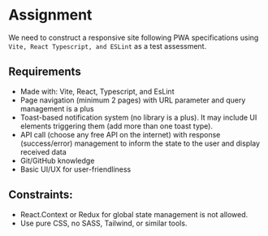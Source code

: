# Assignment

We need to construct a responsive site following PWA specifications using `Vite, React Typescript, and ESLint` as a test assessment.

## Requirements
- Made with: Vite, React, Typescript, and EsLint
- Page navigation (minimum 2 pages) with URL parameter and query management is a plus
- Toast-based notification system (no library is a plus). It may include UI elements triggering them (add more than one toast type).
- API call (choose any free API on the internet) with response (success/error) management to inform the state to the user and display received data
- Git/GitHub knowledge
- Basic UI/UX for user-friendliness

## Constraints:
- React.Context or Redux for global state management is not allowed.
- Use pure CSS, no SASS, Tailwind, or similar tools.